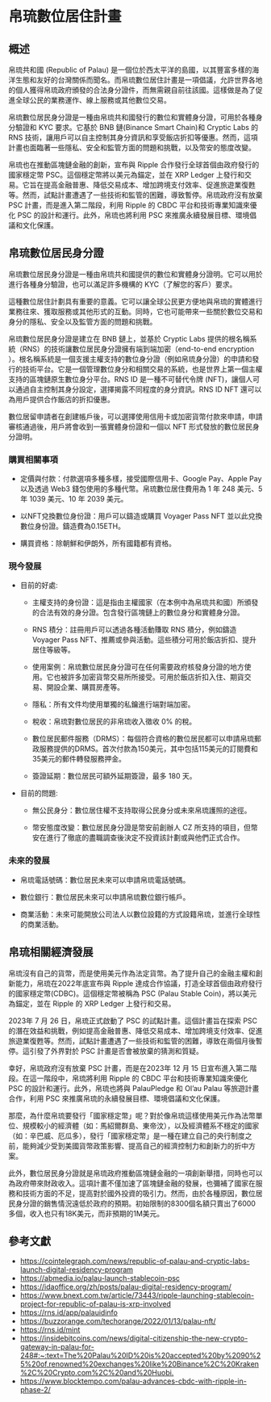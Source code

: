 # 帛琉數位居住計畫

## 概述

帛琉共和國 (Republic of Palau) 是一個位於西太平洋的島國，以其豐富多樣的海洋生態和友好的台灣關係而聞名。而帛琉數位居住計畫是一項倡議，允許世界各地的個人獲得帛琉政府頒發的合法身分證件，而無需親自前往該國。這樣做是為了促進全球公民的業務運作、線上服務或其他數位交易。

帛琉數位居民身分證是一種由帛琉共和國發行的數位和實體身分證，可用於各種身分驗證和 KYC 要求。它基於 BNB 鏈(Binance Smart Chain)和 Cryptic Labs 的 RNS 技術，讓用戶可以自主控制其身分資訊和享受飯店折扣等優惠。然而，這項計畫也面臨著一些隱私、安全和監管方面的問題和挑戰，以及幣安的態度改變。

帛琉也在推動區塊鏈金融的創新，宣布與 Ripple 合作發行全球首個由政府發行的國家穩定幣 PSC。這個穩定幣將以美元為錨定，並在 XRP Ledger 上發行和交易。它旨在提高金融普惠、降低交易成本、增加跨境支付效率、促進旅遊業復甦等。然而，試點計畫遭遇了一些技術和監管的困難，導致暫停。帛琉政府沒有放棄 PSC 計畫，而是進入第二階段，利用 Ripple 的 CBDC 平台和技術專業知識來優化 PSC 的設計和運行。此外，帛琉也將利用 PSC 來推廣永續發展目標、環境倡議和文化保護。

## 帛琉數位居民身分證

帛琉數位居民身分證是一種由帛琉共和國提供的數位和實體身分證明。它可以用於進行各種身分驗證，也可以滿足許多機構的 KYC（了解您的客戶）要求。

這種數位居住計劃具有重要的意義。它可以讓全球公民更方便地與帛琉的實體進行業務往來、獲取服務或其他形式的互動。同時，它也可能帶來一些關於數位交易和身分的隱私、安全以及監管方面的問題和挑戰。

帛琉數位居民身分證是建立在 BNB 鏈上，並基於 Cryptic Labs 提供的根名稱系統（RNS）的技術讓數位居民身分證擁有端到端加密（end-to-end encryption ）。根名稱系統是一個支援主權支持的數位身分證（例如帛琉身分證）的申請和發行的技術平台。它是一個管理數位身分和相關交易的系統，也是世界上第一個主權支持的區塊鏈原生數位身分平台。RNS ID 是一種不可替代令牌 (NFT)，讓個人可以通過自主控制其身分設定，選擇揭露不同程度的身分資訊。RNS ID NFT 還可以為用戶提供合作飯店的折扣優惠。

數位居留申請者在創建帳戶後，可以選擇使用信用卡或加密貨幣付款來申請，申請審核通過後，用戶將會收到一張實體身份證和一個以 NFT 形式發放的數位居民身分證明。

### 購買相關事項

- 定價與付款：付款選項多種多樣，接受國際信用卡、Google Pay、Apple Pay 以及透過 Web3 錢包使用的多種代幣。帛琉數位居住費用為 1 年 248 美元、5 年 1039 美元、10 年 2039 美元。

- 以NFT兌換數位身份證：用戶可以鑄造或購買 Voyager Pass NFT 並以此兌換數位身份證。鑄造費為0.15ETH。

- 購買資格：除朝鮮和伊朗外，所有國籍都有資格。

### 現今發展

- 目前的好處:
  
  - 主權支持的身份證：這是指由主權國家（在本例中為帛琉共和國）所頒發的合法有效的身分證。包含發行區塊鏈上的數位身分和實體身分證。
    
  - RNS 積分：註冊用戶可以透過各種活動賺取 RNS 積分，例如鑄造 Voyager Pass NFT、推薦或參與活動。這些積分可用於飯店折扣、提升居住等級等。
    
  - 使用案例：帛琉數位居民身分證可在任何需要政府核發身分證的地方使用。它也被許多加密貨幣交易所所接受。可用於飯店折扣入住、期貨交易、開設企業、購買房產等。
    
  - 隱私：所有文件均使用單獨的私鑰進行端對端加密。
    
  - 稅收：帛琉對數位居民的非帛琉收入徵收 0% 的稅。
    
  - 數位居民郵件服務（DRMS）：每個符合資格的數位居民都可以申請帛琉郵政服務提供的DRMS。首次付款為150美元，其中包括115美元的訂閱費和35美元的郵件轉發服務押金。
    
  - 簽證延期：數位居民可額外延期簽證，最多 180 天。
    
- 目前的問題:
  
  - 無公民身分：數位居住權不支持取得公民身分或未來帛琉護照的途徑。
    
  - 幣安態度改變：數位居民身分證是幣安前創辦人 CZ 所支持的項目，但幣安在進行了徹底的盡職調查後決定不投資該計劃或與他們正式合作。

### 未來的發展

- 帛琉電話號碼：數位居民未來可以申請帛琉電話號碼。
  
- 數位銀行：數位居民未來可以申請帛琉數位銀行帳戶。

- 商業活動：未來可能開放公司法人以數位設籍的方式設籍帛琉，並進行全球性的商業活動。

## 帛琉相關經濟發展

帛琉沒有自己的貨幣，而是使用美元作為法定貨幣。為了提升自己的金融主權和創新能力，帛琉在2022年底宣布與 Ripple 達成合作協議，打造全球首個由政府發行的國家穩定幣(CDBC)。這個穩定幣被稱為 PSC (Palau Stable Coin)，將以美元為錨定，並在 Ripple 的 XRP Ledger 上發行和交易。

2023年 7 月 26 日，帛琉正式啟動了 PSC 的試點計畫。這個計畫旨在探索 PSC 的潛在效益和挑戰，例如提高金融普惠、降低交易成本、增加跨境支付效率、促進旅遊業復甦等。然而，試點計畫遭遇了一些技術和監管的困難，導致在兩個月後暫停。這引發了外界對於 PSC 計畫是否會被放棄的猜測和質疑。

幸好，帛琉政府沒有放棄 PSC 計畫，而是在2023年 12 月 15 日宣布進入第二階段。在這一階段中，帛琉將利用 Ripple 的 CBDC 平台和技術專業知識來優化 PSC 的設計和運行。此外，帛琉也將與 PalauPledge 和 Ol’au Palau 等旅遊計畫合作，利用 PSC 來推廣帛琉的永續發展目標、環境倡議和文化保護。

那麼，為什麼帛琉要發行「國家穩定幣」呢？對於像帛琉這樣使用美元作為法幣單位、規模較小的經濟體（如：馬紹爾群島、東帝汶），以及經濟體系不穩定的國家（如：辛巴威、厄瓜多），發行「國家穩定幣」是一種在建立自己的央行制度之前，能夠減少受到美國貨幣政策影響、提高自己的經濟控制力和創新力的折中方案。

此外，數位居民身分證就是帛琉政府推動區塊鏈金融的一項創新舉措，同時也可以為政府帶來財政收入。這項計畫不僅加速了區塊鏈金融的發展，也彌補了國家在服務和技術方面的不足，提高對於國外投資的吸引力。然而，由於各種原因，數位居民身分證的銷售情況遠低於政府的預期。初始限制的8300個名額只賣出了6000多個，收入也只有18K美元，而非預期的1M美元。

## 參考文獻

- <https://cointelegraph.com/news/republic-of-palau-and-cryptic-labs-launch-digital-residency-program>
- <https://abmedia.io/palau-launch-stablecoin-psc>
- <https://idaoffice.org/zh/posts/palau-digital-residency-program/>
- <https://www.bnext.com.tw/article/73443/ripple-launching-stablecoin-project-for-republic-of-palau-is-xrp-involved>
- <https://rns.id/app/palauidinfo>
- <https://buzzorange.com/techorange/2022/01/13/palau-nft/>
- <https://rns.id/mint>
- <https://insidebitcoins.com/news/digital-citizenship-the-new-crypto-gateway-in-palau-for-248#:~:text=The%20Palau%20ID%20is%20accepted%20by%2090%25%20of,renowned%20exchanges%20like%20Binance%2C%20Kraken%2C%20Crypto.com%2C%20and%20Huobi.>
- <https://www.blocktempo.com/palau-advances-cbdc-with-ripple-in-phase-2/>
